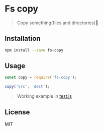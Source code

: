 # Fs copy
> Copy something(files and directories)🎉

## Installation
```bash
npm install --save fs-copy
```

## Usage
```javascript
const copy = require('fs-copy');

copy('src', 'dest');
```

> Working example in [test.js](https://github.com/tobihrbr/fs-copy/blob/master/test.js)

## License
MIT
